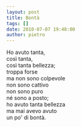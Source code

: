 ```yaml
---
layout: post
title: Bontà
tags: []
date: 2010-07-07 19:48:00
author: pietro
---
```

Ho avuto tanta,<br/>così tanta,<br/>così tanta bellezza;<br/>troppa forse<br/>ma non sono colpevole<br/>non sono cattivo<br/>non sono puro<br/>né sono a posto;<br/>ho avuto tanta bellezza<br/>ma mai avevo avuto<br/>un po' di bontà.
